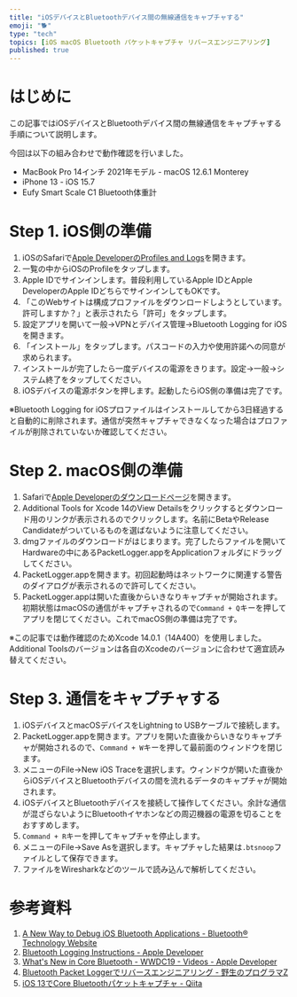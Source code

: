 ```yaml
---
title: "iOSデバイスとBluetoothデバイス間の無線通信をキャプチャする"
emoji: "🐕"
type: "tech"
topics: [iOS macOS Bluetooth パケットキャプチャ リバースエンジニアリング]
published: true
---
```

# はじめに

この記事ではiOSデバイスとBluetoothデバイス間の無線通信をキャプチャする手順について説明します。

今回は以下の組み合わせで動作確認を行いました。

- MacBook Pro 14インチ 2021年モデル - macOS 12.6.1 Monterey
- iPhone 13 - iOS 15.7
- Eufy Smart Scale C1 Bluetooth体重計

# Step 1. iOS側の準備

1. iOSのSafariで[Apple DeveloperのProfiles and Logs](https://developer.apple.com/bug-reporting/profiles-and-logs/?name=bluetooth)を開きます。
2. 一覧の中からiOSのProfileをタップします。
3. Apple IDでサインインします。普段利用しているApple IDとApple DeveloperのApple IDどちらでサインインしてもOKです。
4. 「このWebサイトは構成プロファイルをダウンロードしようとしています。許可しますか？」と表示されたら「許可」をタップします。
5. 設定アプリを開いて一般→VPNとデバイス管理→Bluetooth Logging for iOSを開きます。
6. 「インストール」をタップします。パスコードの入力や使用許諾への同意が求められます。
7. インストールが完了したら一度デバイスの電源をきります。設定→一般→システム終了をタップしてください。
8. iOSデバイスの電源ボタンを押します。起動したらiOS側の準備は完了です。

※Bluetooth Logging for iOSプロファイルはインストールしてから3日経過すると自動的に削除されます。通信が突然キャプチャできなくなった場合はプロファイルが削除されていないか確認してください。

# Step 2. macOS側の準備

1. Safariで[Apple Developerのダウンロードページ](https://developer.apple.com/download/all/?q=for%20Xcode)を開きます。
2. Additional Tools for Xcode 14のView Detailsをクリックするとダウンロード用のリンクが表示されるのでクリックします。名前にBetaやRelease Candidateがついているものを選ばないように注意してください。
3. dmgファイルのダウンロードがはじまります。完了したらファイルを開いてHardwareの中にあるPacketLogger.appをApplicationフォルダにドラッグしてください。
4. PacketLogger.appを開きます。初回起動時はネットワークに関連する警告のダイアログが表示されるので許可してください。
5. PacketLogger.appは開いた直後からいきなりキャプチャが開始されます。初期状態はmacOSの通信がキャプチャされるので`Command + Q`キーを押してアプリを閉じてください。これでmacOS側の準備は完了です。

※この記事では動作確認のためXcode 14.0.1（14A400）を使用しました。Additional Toolsのバージョンは各自のXcodeのバージョンに合わせて適宜読み替えてください。

# Step 3. 通信をキャプチャする

1. iOSデバイスとmacOSデバイスをLightning to USBケーブルで接続します。
2. PacketLogger.appを開きます。アプリを開いた直後からいきなりキャプチャが開始されるので、`Command + W`キーを押して最前面のウィンドウを閉じます。
3. メニューのFile→New iOS Traceを選択します。ウィンドウが開いた直後からiOSデバイスとBluetoothデバイスの間を流れるデータのキャプチャが開始されます。
4. iOSデバイスとBluetoothデバイスを接続して操作してください。余計な通信が混ざらないようにBluetoothイヤホンなどの周辺機器の電源を切ることをおすすめします。
5. `Command + R`キーを押してキャプチャを停止します。
6. メニューのFile→Save Asを選択します。キャプチャした結果は`.btsnoop`ファイルとして保存できます。
7. ファイルをWiresharkなどのツールで読み込んで解析してください。

# 参考資料

1. [A New Way to Debug iOS Bluetooth Applications - Bluetooth® Technology Website](https://www.bluetooth.com/blog/a-new-way-to-debug-iosbluetooth-applications/)
2. [Bluetooth Logging Instructions - Apple Developer](https://developer.apple.com/services-account/download?path=/iOS/iOS_Logs/Bluetooth_Logging_Instructions.pdf)
3. [What's New in Core Bluetooth - WWDC19 - Videos - Apple Developer](https://developer.apple.com/videos/play/wwdc2019/901/)
4. [Bluetooth Packet Loggerでリバースエンジニアリング - 野生のプログラマZ](http://harumi.sakura.ne.jp/wordpress/2020/03/20/bluetooth-packet-loggerでリバースエンジニアリング/)
5. [iOS 13でCore Bluetoothパケットキャプチャ - Qiita](https://qiita.com/coe/items/da33b1ce443a9bad4a28)
